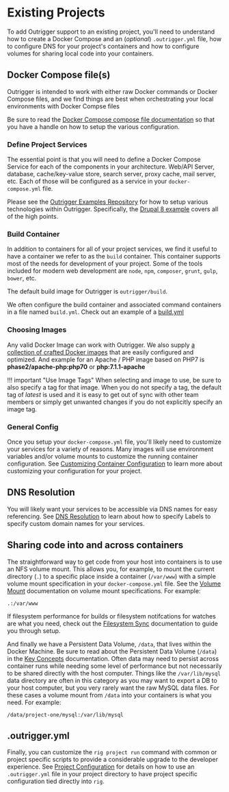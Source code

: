 # Existing Projects

To add Outrigger support to an existing project, you'll need to understand how to create a Docker Compose and an (*optional*) 
`.outrigger.yml` file, how to configure DNS for your project's containers and how to configure volumes for sharing local
code into your containers.

## Docker Compose file(s)

Outrigger is intended to work with either raw Docker commands or Docker Compose files, and we find things are best when
orchestrating your local environments with Docker Compse files

Be sure to read the [Docker Compose compose file documentation](https://docs.docker.com/compose/compose-file/)
so that you have a handle on how to setup the various configuration.

### Define Project Services

The essential point is that you will need to define a Docker Compose Service for each of the components in your architecture.
Web/API Server, database, cache/key-value store, search server, proxy cache, mail server, etc. Each of those will be configured
as a service in your `docker-compose.yml` file.

Please see the [Outrigger Examples Repository](https://github.com/phase2/outrigger-examples) for how to setup various 
technologies within Outrigger.  Specifically, the [Drupal 8 example](https://github.com/phase2/outrigger-examples/tree/master/drupal8) 
covers all of the high points.

### Build Container

In addition to containers for all of your project services, we find it useful to have a container we refer to as the 
`build` container. This container supports most of the needs for development of your project. Some of the tools included
for modern web development are `node`, `npm`, `composer`, `grunt`, `gulp`, `bower`, etc.

The default build image for Outrigger is `outrigger/build`.

We often configure the build container and associated command containers in a file named `build.yml`. Check out an 
example of a [build.yml](https://github.com/phase2/outrigger-examples/blob/master/drupal8/build.yml)

### Choosing Images

Any valid Docker Image can work with Outrigger. We also supply [a collection of crafted Docker
images](../project-setup/docker-images.md) that are easily configured and optimized. And example for
an Apache / PHP image based on PHP7 is **phase2/apache-php:php70** or **php:7.1.1-apache**  

!!! important "Use Image Tags"
    When selecting and image to use, be sure to also specify a tag for that image. When you do not
    specify a tag, the default tag of *latest* is used and it is easy to get out of sync with other
    team members or simply get unwanted changes if you do not explicitly specify an image tag.
        
### General Config

Once you setup your `docker-compose.yml` file, you'll likely need to customize your services for a variety of reasons. 
Many images will use environment variables and/or volume mounts to customize the running container configuration. See
[Customizing Container Configuration](../common-tasks/customizing-container-configuration.md) to learn more about 
customizing your configuration for your project. 

## DNS Resolution

You will likely want your services to be accessible via DNS names for easy referencing. See 
[DNS Resolution](../common-tasks/dns-resolution.md) to learn about how to specify Labels to specify custom domain names 
for your services.

## Sharing code into and across containers

The straightforward way to get code from your host into containers is to use an NFS volume mount.  This allows you, for
example, to mount the current directory (`.`) to a specific place inside a container (`/var/www`) with a simple volume 
mount specification in your `docker-compose.yml` file. See the [Volume Mount](https://docs.docker.com/compose/compose-file/#volumes) 
documentation on volume mount specifications. For example:

    .:/var/www

If filesystem performance for builds or filesystem notifcations for watches are what you need, check out the 
[Filesystem Sync](./filesystem-sync.md) documentation to guide you through setup.

And finally we have a Persistent Data Volume, `/data`, that lives within the Docker Machine. Be sure to read about the 
Persistent Data Volume (`/data`) in the [Key Concepts](./key-concepts.md) documentation. Often data may need to persist across 
container runs while needing some level of performance but not necessarily to be shared directly with the host computer. 
Things like the `/var/lib/mysql` data directory are often in this category as you may want to export a DB to your host 
computer, but you very rarely want the raw MySQL data files.  For these cases a volume mount from `/data` into your containers
is what you need.  For example:

    /data/project-one/mysql:/var/lib/mysql

## .outrigger.yml

Finally, you can customize the `rig project run` command with common or project specific scripts to provide a considerable
upgrade to the developer experience. See [Project Configuration](./project-configuration.md) for details on how to use
an `.outrigger.yml` file in your project directory to have project specific configuration tied directly into `rig`.

